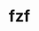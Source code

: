 ---
title: "fzf"
layout: cache
categories: [package, develop-2024-10-27]
meta: {"versions": ["0.55.0"], "compilers": ["apple-clang@=15.0.0", "gcc@=10.2.1"], "oss": ["centos7", "ventura"], "platforms": ["darwin", "linux"], "targets": ["aarch64", "x86_64_v3"], "stacks": ["developer-tools-darwin", "developer-tools-manylinux2014", "root"], "num_specs": 2, "num_specs_by_stack": {"root": 2, "developer-tools-darwin": 1, "developer-tools-manylinux2014": 1}}
spec_details: [{"hash": "hdpd6xal3kmrnbhacb4l63acenn4ymaa", "compiler": "apple-clang@=15.0.0", "versions": ["0.55.0"], "os": "ventura", "platform": "darwin", "target": "aarch64", "variants": ["build_system=makefile", "~vim"], "stacks": ["root", "developer-tools-darwin"], "size": "-", "tarball": "https://binaries.spack.io/develop-2024-10-27/build_cache/darwin-ventura-aarch64/apple-clang-15.0.0/fzf-0.55.0/darwin-ventura-aarch64-apple-clang-15.0.0-fzf-0.55.0-hdpd6xal3kmrnbhacb4l63acenn4ymaa.spack"}, {"hash": "hkeptsesye5no6xf2rzytv7mi7xwjg6u", "compiler": "gcc@=10.2.1", "versions": ["0.55.0"], "os": "centos7", "platform": "linux", "target": "x86_64_v3", "variants": ["build_system=makefile", "~vim"], "stacks": ["developer-tools-manylinux2014", "root"], "size": "-", "tarball": "https://binaries.spack.io/develop-2024-10-27/build_cache/linux-centos7-x86_64_v3/gcc-10.2.1/fzf-0.55.0/linux-centos7-x86_64_v3-gcc-10.2.1-fzf-0.55.0-hkeptsesye5no6xf2rzytv7mi7xwjg6u.spack"}]
---